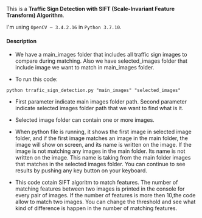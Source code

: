 This is a **Traffic Sign Detection with SIFT (Scale-Invariant Feature Transform) Algorithm**.

I'm using `OpenCV – 3.4.2.16` in `Python 3.7.10`.

#### Description

- We have a main_images folder that includes all traffic sign images to compare during matching. Also we have selected_images folder that include image we want to match in main_images folder.

- To run this code:

`python trrafic_sign_detection.py "main_images" "selected_images"`

- First parameter indicate main images folder path. Second parameter indicate selected images folder path that we want to find what is it.

- Selected image folder can contain one or more images.

- When python file is running, it shows the first image in selected image folder, and if the first image matches an image in the main folder, the image will show on screen, and its name is written on the image.
If the image is not matching any images in the main folder. Its name is not written on the image. This name is taking from the main folder images that matches in the selected images folder.
You can continue to see results by pushing any key button on your keyboard. 

- This code cotain SIFT algoritm to match features. The number of matching features between two images is printed in the console for every pair of images. If the number of features is more then 10,the code allow to match two images.
 You can change the threshold and see what kind of difference is happen in the number of matching features. 






